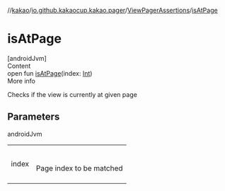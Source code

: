 //[kakao](../../../index.md)/[io.github.kakaocup.kakao.pager](../index.md)/[ViewPagerAssertions](index.md)/[isAtPage](is-at-page.md)



# isAtPage  
[androidJvm]  
Content  
open fun [isAtPage](is-at-page.md)(index: [Int](https://kotlinlang.org/api/latest/jvm/stdlib/kotlin/-int/index.html))  
More info  


Checks if the view is currently at given page



## Parameters  
  
androidJvm  
  
| | |
|---|---|
| <a name="io.github.kakaocup.kakao.pager/ViewPagerAssertions/isAtPage/#kotlin.Int/PointingToDeclaration/"></a>index| <a name="io.github.kakaocup.kakao.pager/ViewPagerAssertions/isAtPage/#kotlin.Int/PointingToDeclaration/"></a><br><br>Page index to be matched<br><br>|
  
  



